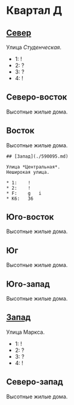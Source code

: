 # Квартал Д

## [Север](./560090.md)

Улица *Студенческая*.

* 1:    !
* 2:    ?
* 3:    ?
* 4:    !

## Северо-восток

Высотные жилые дома.

## Восток

Высотные жилые дома.

```
## [Запад](./590095.md)

Улица *Центральная*.
Неширокая улица.

* 1:    !
* 2:    !
* F:    g   i
* K6:   36
```

## Юго-восток

Высотные жилые дома.

## Юг

Высотные жилые дома.

## Юго-запад

Высотные жилые дома.

## [Запад](./550100.md)

Улица Маркса.

* 1:    !
* 2:    ?
* 3:    ?
* 4:    !

## Северо-запад

Высотные жилые дома.
